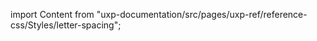 
import Content from "uxp-documentation/src/pages/uxp-ref/reference-css/Styles/letter-spacing";

<Content query="product=xd"/>
